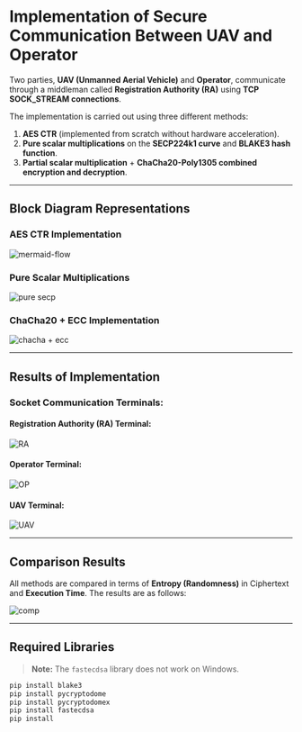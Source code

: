 # **Implementation of Secure Communication Between UAV and Operator**

Two parties, **UAV (Unmanned Aerial Vehicle)** and **Operator**, communicate through a middleman called **Registration Authority (RA)** using **TCP SOCK_STREAM connections**.

The implementation is carried out using three different methods:

1. **AES CTR** (implemented from scratch without hardware acceleration).  
2. **Pure scalar multiplications** on the **SECP224k1 curve** and **BLAKE3 hash function**.  
3. **Partial scalar multiplication** + **ChaCha20-Poly1305 combined encryption and decryption**.

---

## **Block Diagram Representations**

### AES CTR Implementation
![mermaid-flow](https://github.com/user-attachments/assets/fb546766-da76-4f24-825f-cad3cf1845a6)

### Pure Scalar Multiplications
![pure secp](https://github.com/user-attachments/assets/a5523bce-20dc-4d74-8818-02894abbb213)

### ChaCha20 + ECC Implementation
![chacha + ecc](https://github.com/user-attachments/assets/7324754e-beee-4652-869f-6783b725aa90)

---

## **Results of Implementation**

### Socket Communication Terminals:

#### Registration Authority (RA) Terminal:
![RA](https://github.com/user-attachments/assets/61296cf8-5306-4b5c-8ed0-b4e17832bbf9)

#### Operator Terminal:
![OP](https://github.com/user-attachments/assets/2edd0e7e-556d-40bf-9ecc-285c912f4325)

#### UAV Terminal:
![UAV](https://github.com/user-attachments/assets/296d5ee1-4226-41d3-8203-4064fa408f03)

---

## **Comparison Results**

All methods are compared in terms of **Entropy (Randomness)** in Ciphertext and **Execution Time**. The results are as follows:

![comp](https://github.com/user-attachments/assets/2a003234-32b4-420f-a1a9-c977b11c9947)

---

## **Required Libraries**

> **Note:** The `fastecdsa` library does not work on Windows.

```bash
pip install blake3
pip install pycryptodome
pip install pycryptodomex
pip install fastecdsa
pip install
